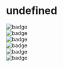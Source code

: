 # undefined

  ![badge](https://img.shields.io/github/languages/top/xiaojing168jmg168/readme-generator)
  <br> 
  ![badge](https://img.shields.io/github/languages/count/xiaojing168jmg168/readme-generator)
  <br>
  ![badge](https://img.shields.io/github/issues/xiaojing168jmg168/readme-generator)
  <br>
  ![badge](https://img.shields.io/github/issues-closed/xiaojing168jmg168/readme-generator)
  <br>
  ![badge](https://img.shields.io/github/last-commit/xiaojing168jmg168/readme-generator)
  <br>
  ![badge](https://img.shields.io/badge/license-MIT-brightgreen)
